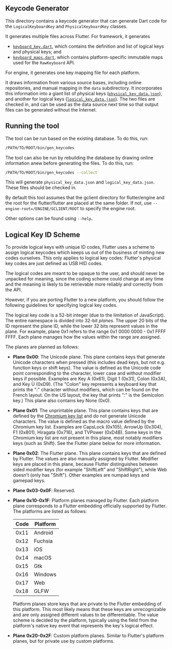 ## Keycode Generator

This directory contains a keycode generator that can generate Dart code for
the `LogicalKeyboardKey` and `PhysicalKeyboardKey` classes.

It generates multiple files across Flutter.  For framework, it generates

* [`keyboard_key.dart`](../../../packages/flutter/lib/src/services/keyboard_key.dart), which contains the definition and list of logical keys and physical keys; and
* [`keyboard_maps.dart`](../../../packages/flutter/lib/src/services/keyboard_maps.dart), which contains platform-specific immutable maps used for the `RawKeyboard` API.

For engine, it generates one key mapping file for each platform.

It draws information from various source bases, including online
repositories, and manual mapping in the `data` subdirectory.  It incorporates
this information into a giant list of physical keys
([`physical_key_data.json`](data/physical_key_data.json)),
and another for logical keys
([`logical_key_data.json`](data/logical_key_data.json)).
The two files are checked in, and can be used as the data source next time so that
output files can be generated without the Internet.

## Running the tool

The tool can be run based on the existing database. To do this, run:

```bash
/PATH/TO/ROOT/bin/gen_keycodes
```

The tool can also be run by rebuilding the database by drawing online information
anew before generating the files. To do this, run:

```bash
/PATH/TO/ROOT/bin/gen_keycodes --collect
```

This will generate `physical_key_data.json` and `logical_key_data.json`. These
files should be checked in.

By default this tool assumes that the gclient directory for flutter/engine
and the root for the flutter/flutter are placed at the same folder.  If not,
use `--engine-root=/ENGINE/GCLIENT/ROOT` to specify the engine root.

Other options can be found using `--help`.

## Logical Key ID Scheme

To provide logical keys with unique ID codes, Flutter uses a scheme
to assign logical keycodes which keeps us out of the business of minting new
codes ourselves. This only applies to logical key codes: Flutter's
physical key codes are just defined as USB HID codes.

The logical codes are meant to be opaque to the user, and should never be
unpacked for meaning, since the coding scheme could change at any time and the
meaning is likely to be retrievable more reliably and correctly from
the API.

However, if you are porting Flutter to a new platform, you should follow the
following guidelines for specifying logical key codes.

The logical key code is a 52-bit integer (due to the limitation of JavaScript).
The entire namespace is divided into 32-bit *planes*. The upper 20 bits of the
ID represent the plane ID, while the lower 32 bits represent values in the
plane.  For example, plane 0x1 refers to the range 0x1 0000 0000 -
0x1 FFFF FFFF.  Each plane manages how the values within the range are assigned.

The planes are planned as follows:

- **Plane 0x00**: The Unicode plane. This plane contains keys that generate Unicode
  characters when pressed (this includes dead keys, but not e.g. function keys
  or shift keys). The value is defined as the Unicode code point corresponding
  to the character, lower case and without modifier keys if possible.
  Examples are Key A (0x61), Digit 1 (0x31), Colon (0x3A), and Key Ù (0xD9).
  (The "Colon" key represents a keyboard key that prints the ":"
  character without modifiers, which can be found on the French layout.  On the
  US layout, the key that prints ":" is the Semicolon key.)
  This plane also contains key None (0x0).

- **Plane 0x01**: The unprintable plane. This plane contains keys that are defined
  by the [Chromium key list](https://chromium.googlesource.com/codesearch/chromium/src/+/refs/heads/master/ui/events/keycodes/dom/dom_key_data.inc)
  and do not generate Unicode characters.  The value is defined as the macro
  value defined by the Chromium key list. Examples are CapsLock (0x105),
  ArrowUp (0x304), F1 (0x801), Hiragata (0x716), and TVPower (0xD4B).
  Some keys in the Chromium key list are not present in this plane, most notably
  modifiers keys (such as Shift).  See the Flutter plane below for more
  information.

- **Plane 0x02**: The Flutter plane. This plane contains keys that are
  defined by Flutter.  The values are also manually assigned by Flutter.
  Modifier keys are placed in this plane, because Flutter distinguishes
  between sided modifier keys (for example "ShiftLeft" and "ShiftRight"),
  while Web doesn't (only has "Shift").
  Other examples are numpad keys and gamepad keys.

- **Plane 0x03-0x0F**: Reserved.

- **Plane 0x10-0x1F**: Platform planes managed by Flutter.  Each platform plane
  corresponds to a Flutter embedding officially supported by Flutter.  The
  platforms are listed as follows:

  | Code | Platform |
  | ---- | -------- |
  | 0x11 | Android  |
  | 0x12 | Fuchsia  |
  | 0x13 | iOS      |
  | 0x14 | macOS    |
  | 0x15 | Gtk      |
  | 0x16 | Windows  |
  | 0x17 | Web      |
  | 0x18 | GLFW     |

  Platform planes store keys that are private to the Flutter embedding of this
  platform.  This most likely means that these keys are unrecognizable and are
  only assigned different values to be differentiable.  The value scheme is
  decided by the platform, typically using the field from the platform's native
  key event that represents the key's logical effect.

- **Plane 0x20-0x2F**: Custom platform planes.  Similar to Flutter's platform
  planes, but for private use by custom platforms.
